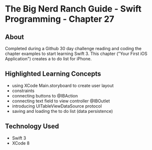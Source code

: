 # The Big Nerd Ranch Guide - Swift Programming - Chapter 27

## About
Completed during a Github 30 day challenge reading and coding the chapter examples to start learning Swift 3.  This chapter 
("Your First iOS Application") creates a to do list for iPhone.  

## Highlighted Learning Concepts
* using XCode Main.storyboard to create user layout
* constraints 
* connecting buttons to @IBAction
* connecting text field to view controller @IBOutlet
* introducing UITableViewDataSource protocol
* saving and loading the to do list (data persistence)

## Technology Used
* Swift 3
* XCode 8
